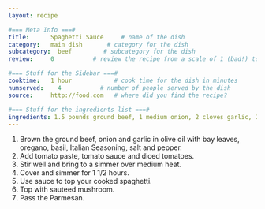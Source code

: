 ```yaml
---
layout: recipe

#=== Meta Info ===#
title:      Spaghetti Sauce     # name of the dish
category:   main dish       # category for the dish
subcategory:  beef         # subcategory for the dish
review:     0           # review the recipe from a scale of 1 (bad!) to 5 (amazing!)

#=== Stuff for the Sidebar ===#
cooktime:   1 hour            # cook time for the dish in minutes
numserved:    4           # number of people served by the dish
source:     http://food.com   # where did you find the recipe?

#=== Stuff for the ingredients list ===#
ingredients: 1.5 pounds ground beef, 1 medium onion, 2 cloves garlic, 2 bay leaves, 1 teaspoon oregano, 1 teaspoon dried basil, 1 teaspoon Italian seasoning, 1 teaspoon salt, 6 ounces tomato paste, 32 ounces tomato sauce, 28 ounces diced tomatoes, 8 ounces fresh mushrooms
---
```


1. Brown the ground beef, onion and garlic in olive oil with bay leaves, oregano, basil, Italian Seasoning, salt and pepper.
2. Add tomato paste, tomato sauce and diced tomatoes.
3. Stir well and bring to a simmer over medium heat.
4. Cover and simmer for 1 1/2 hours.
5. Use sauce to top your cooked spaghetti.
6. Top with sauteed mushroom.
7. Pass the Parmesan.
